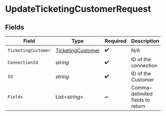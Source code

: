 # UpdateTicketingCustomerRequest


## Fields

| Field                                                             | Type                                                              | Required                                                          | Description                                                       |
| ----------------------------------------------------------------- | ----------------------------------------------------------------- | ----------------------------------------------------------------- | ----------------------------------------------------------------- |
| `TicketingCustomer`                                               | [TicketingCustomer](../../Models/Components/TicketingCustomer.md) | :heavy_check_mark:                                                | N/A                                                               |
| `ConnectionId`                                                    | *string*                                                          | :heavy_check_mark:                                                | ID of the connection                                              |
| `Id`                                                              | *string*                                                          | :heavy_check_mark:                                                | ID of the Customer                                                |
| `Fields`                                                          | List<*string*>                                                    | :heavy_minus_sign:                                                | Comma-delimited fields to return                                  |